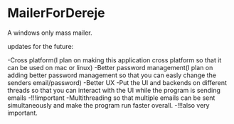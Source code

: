 # MailerForDereje
A windows only mass mailer.


updates for the future:

-Cross platform(I plan on making this application cross platform so that it can be used on mac or linux)
-Better password management(I plan on adding better password management so that you can easly change the senders email/password)
-Better UX
-Put the UI and backends on different threads so that you can interact with the UI while the program is sending emails -!!!important
-Multithreading so that multiple emails can be sent simultaneously and make the program run faster overall. -!!!also very important.
